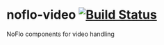 # noflo-video [![Build Status](https://secure.travis-ci.org/noflo/noflo-video.png?branch=master)](http://travis-ci.org/noflo/noflo-video)

NoFlo components for video handling
